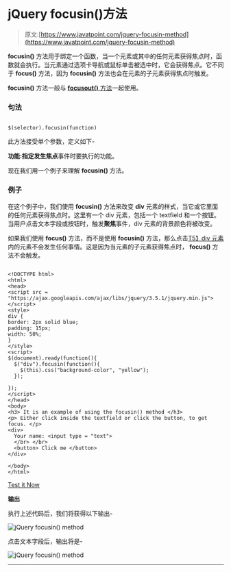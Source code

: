 # jQuery focusin()方法

> 原文:[https://www.javatpoint.com/jquery-focusin-method](https://www.javatpoint.com/jquery-focusin-method)

**focusin()** 方法用于绑定一个函数，当一个元素或其中的任何元素获得焦点时，函数就会执行。当元素通过选项卡导航或鼠标单击被选中时，它会获得焦点。它不同于 **focus()** 方法，因为 **focusin()** 方法也会在元素的子元素获得焦点时触发。

**focusin()** 方法一般与 [**focusout()** 方法](jquery-focusout-method)一起使用。

### 句法

```

$(selector).focusin(function)

```

此方法接受单个参数，定义如下-

**功能:**指定发生**焦点**事件时要执行的功能。

现在我们用一个例子来理解 **focusin()** 方法。

### 例子

在这个例子中，我们使用 **focusin()** 方法来改变 **div** 元素的样式，当它或它里面的任何元素获得焦点时。这里有一个 div 元素，包括一个 textfield 和一个按钮。当用户点击文本字段或按钮时，触发**聚焦**事件，div 元素的背景颜色将被改变。

如果我们使用 **focus()** 方法，而不是使用 **focusin()** 方法，那么点击[T5】div 元素](https://www.javatpoint.com/html-div-tag)内的元素不会发生任何事情。这是因为当元素的子元素获得焦点时， **focus()** 方法不会触发。

```

<!DOCTYPE html>
<html>
<head>
<script src = "https://ajax.googleapis.com/ajax/libs/jquery/3.5.1/jquery.min.js"> </script>
<style>
div {
border: 2px solid blue;
padding: 15px;
width: 50%;
}
</style>
<script>
$(document).ready(function(){
  $("div").focusin(function(){
    $(this).css("background-color", "yellow");
  });

});
</script>
</head>
<body>
<h3> It is an example of using the focusin() method </h3>
<p> Either click inside the textfield or click the button, to get focus. </p>
<div>
  Your name: <input type = "text">
  </br> </br>
  <button> Click me </button>
</div>

</body>
</html>

```

[Test it Now](https://www.javatpoint.com/oprweb/test.jsp?filename=jquery-focusin-method1)

**输出**

执行上述代码后，我们将获得以下输出-

![jQuery focusin() method](../Images/a87f0b9276f9efe37f473961a9c40f4b.png)

点击文本字段后，输出将是-

![jQuery focusin() method](../Images/0f4a2a99cff0b0c6a3651861045cd3c4.png)

* * *